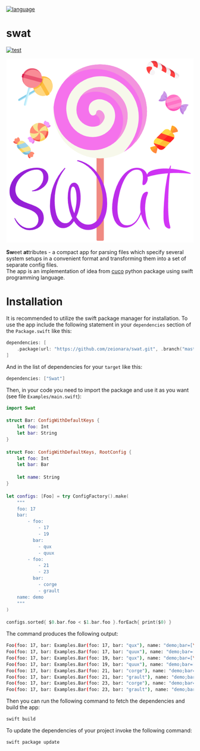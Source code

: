 [![language](https://skillicons.dev/icons?i=swift)](https://skillicons.dev)

# swat

[![test](https://github.com/zeionara/swat/actions/workflows/test.yml/badge.svg)](https://github.com/zeionara/swat/actions/workflows/test.yml)

<p align="center">
    <img src="Assets/Images/logo.png"/>
</p>

**Sw**eet **at**tributes - a compact app for parsing files which specify several system setups in a convenient format and transforming them into a set of separate config files.  
The app is an implementation of idea from [cuco](https://github.com/zeionara/cuco) python package using swift programming language.

# Installation

It is recommended to utilize the swift package manager for installation. To use the app include the following statement in your `dependencies` section of the `Package.swift` like this:

```swift
dependencies: [
    .package(url: "https://github.com/zeionara/swat.git", .branch("master"))
]
```

And in the list of dependencies for your `target` like this:

```swift
dependencies: ["Swat"]
```

Then, in your code you need to import the package and use it as you want (see file `Examples/main.swift`):

```swift
import Swat

struct Bar: ConfigWithDefaultKeys {
    let foo: Int
    let bar: String
}

struct Foo: ConfigWithDefaultKeys, RootConfig {
    let foo: Int
    let bar: Bar

    let name: String
}

let configs: [Foo] = try ConfigFactory().make(
    """
    foo: 17
    bar:
        - foo:
            - 17
            - 19
          bar:
            - qux
            - quux
        - foo:
            - 21
            - 23
          bar:
            - corge
            - grault
    name: demo
    """
)

configs.sorted{ $0.bar.foo < $1.bar.foo }.forEach{ print($0) }
```

The command produces the following output:

```sh
Foo(foo: 17, bar: Examples.Bar(foo: 17, bar: "qux"), name: "demo;bar=[\"bar\": [\"qux\", \"quux\"], \"foo\": [17, 19]];bar.bar=qux;bar.foo=17")
Foo(foo: 17, bar: Examples.Bar(foo: 17, bar: "quux"), name: "demo;bar=[\"bar\": [\"qux\", \"quux\"], \"foo\": [17, 19]];bar.bar=quux;bar.foo=17")
Foo(foo: 17, bar: Examples.Bar(foo: 19, bar: "qux"), name: "demo;bar=[\"bar\": [\"qux\", \"quux\"], \"foo\": [17, 19]];bar.bar=qux;bar.foo=19")
Foo(foo: 17, bar: Examples.Bar(foo: 19, bar: "quux"), name: "demo;bar=[\"bar\": [\"qux\", \"quux\"], \"foo\": [17, 19]];bar.bar=quux;bar.foo=19")
Foo(foo: 17, bar: Examples.Bar(foo: 21, bar: "corge"), name: "demo;bar=[\"foo\": [21, 23], \"bar\": [\"corge\", \"grault\"]];bar.bar=corge;bar.foo=21")
Foo(foo: 17, bar: Examples.Bar(foo: 21, bar: "grault"), name: "demo;bar=[\"foo\": [21, 23], \"bar\": [\"corge\", \"grault\"]];bar.bar=grault;bar.foo=21")
Foo(foo: 17, bar: Examples.Bar(foo: 23, bar: "corge"), name: "demo;bar=[\"foo\": [21, 23], \"bar\": [\"corge\", \"grault\"]];bar.bar=corge;bar.foo=23")
Foo(foo: 17, bar: Examples.Bar(foo: 23, bar: "grault"), name: "demo;bar=[\"foo\": [21, 23], \"bar\": [\"corge\", \"grault\"]];bar.bar=grault;bar.foo=23")
```

Then you can run the following command to fetch the dependencies and build the app:

```swift
swift build
```

To update the dependencies of your project invoke the following command:

```swift
swift package update
```
